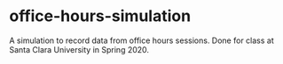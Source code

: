 # office-hours-simulation
A simulation to record data from office hours sessions. Done for class at Santa Clara University in Spring 2020.
